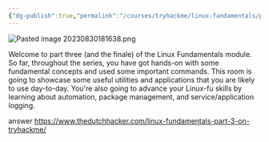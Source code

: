 ```yaml
---
{"dg-publish":true,"permalink":"/courses/tryhackme/linux-fandamentals/part-3/introduction-3/","dgPassFrontmatter":true,"noteIcon":""}
---
```


![Pasted image 20230830181638.png](/img/user/courses/tryhackme/linux_fandamentals/part_3/img/Pasted%20image%2020230830181638.png)

Welcome to part three (and the finale) of the Linux Fundamentals module. So far, throughout the series, you have got hands-on with some fundamental concepts and used some important commands. This room is going to showcase some useful utilities and applications that you are likely to use day-to-day. You're also going to advance your Linux-fu skills by learning about automation, package management, and service/application logging.

answer 
https://www.thedutchhacker.com/linux-fundamentals-part-3-on-tryhackme/
